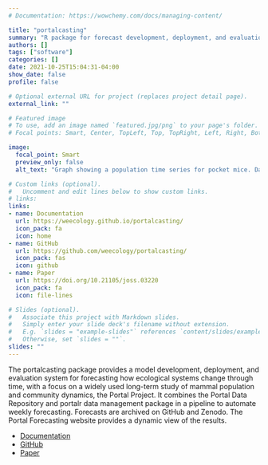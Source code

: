 ```yaml
---
# Documentation: https://wowchemy.com/docs/managing-content/

title: "portalcasting"
summary: "R package for forecast development, deployment, and evaluation for our long-term study of mammal dynamics"
authors: []
tags: ["software"]
categories: []
date: 2021-10-25T15:04:31-04:00
show_date: false
profile: false

# Optional external URL for project (replaces project detail page).
external_link: ""

# Featured image
# To use, add an image named `featured.jpg/png` to your page's folder.
# Focal points: Smart, Center, TopLeft, Top, TopRight, Left, Right, BottomLeft, Bottom, BottomRight.

image:
  focal_point: Smart
  preview_only: false
  alt_text: "Graph showing a population time series for pocket mice. Date on the x axis, number of pocket mice on the y axis, and oscillating time-series relationship with a year of foreast dynamics at the end"

# Custom links (optional).
#   Uncomment and edit lines below to show custom links.
# links:
links:
- name: Documentation
  url: https://weecology.github.io/portalcasting/
  icon_pack: fa
  icon: home
- name: GitHub
  url: https://github.com/weecology/portalcasting/
  icon_pack: fas
  icon: github
- name: Paper
  url: https://doi.org/10.21105/joss.03220
  icon_pack: fa
  icon: file-lines

# Slides (optional).
#   Associate this project with Markdown slides.
#   Simply enter your slide deck's filename without extension.
#   E.g. `slides = "example-slides"` references `content/slides/example-slides.md`.
#   Otherwise, set `slides = ""`.
slides: ""
---
```


The portalcasting package provides a model development, deployment, and evaluation system for forecasting how ecological systems change through time, with a focus on a widely used long-term study of mammal population and community dynamics, the Portal Project. It combines the Portal Data Repository and portalr data management package in a pipeline to automate weekly forecasting. Forecasts are archived on GitHub and Zenodo. The Portal Forecasting website provides a dynamic view of the results.

- [Documentation](https://weecology.github.io/portalcasting/)
- [GitHub](https://github.com/weecology/portalcasting/)
- [Paper](https://doi.org/10.21105/joss.03220)
